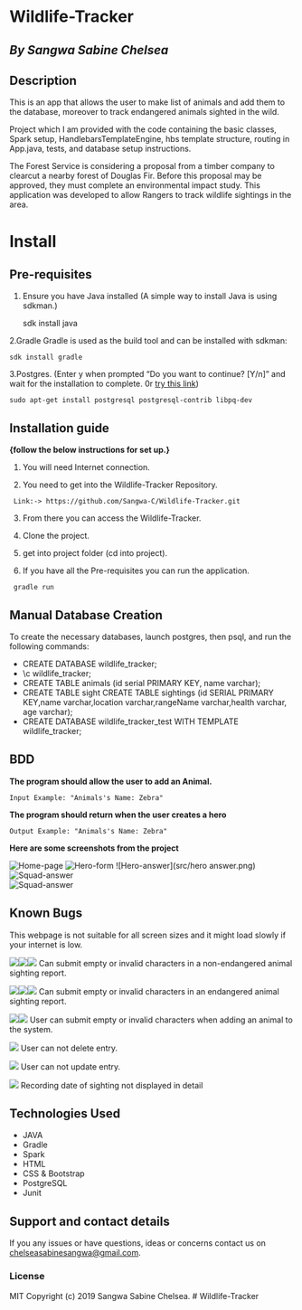 # Wildlife-Tracker

## *By Sangwa Sabine Chelsea*

## Description

This is an app that allows the user to make list of animals and add them to the database, moreover to track endangered animals sighted in the wild.

Project which I am provided with the code containing the basic classes, Spark setup, HandlebarsTemplateEngine, hbs template structure, routing in App.java, tests, and database setup instructions. 

The Forest Service is considering a proposal from a timber company to clearcut a nearby forest of Douglas Fir. Before this proposal may be approved, they must complete an environmental impact study. This application was developed to allow Rangers to track wildlife sightings in the area.

# Install

## Pre-requisites

  1. Ensure you have Java installed 
     (A simple way to install Java is using sdkman.)
     
     sdk install java
  
  2.Gradle
    Gradle is used as the build tool and can be installed with sdkman:
  
    sdk install gradle
  
  3.Postgres.
  (Enter y when prompted “Do you want to continue? [Y/n]” and wait for the installation to complete. 0r <a href="https://www.postgresql.org/docs/9.3/contrib.html">try this link</a>)
  
    sudo apt-get install postgresql postgresql-contrib libpq-dev
  
  
## Installation guide   
**{follow the below instructions for set up.}**
    
   1. You will need Internet connection.

   2. You need to get into the Wildlife-Tracker Repository.
    
     Link:-> https://github.com/Sangwa-C/Wildlife-Tracker.git
        
   3. From there you can access the Wildlife-Tracker.
    
   4. Clone the project.
    
   5. get into project folder (cd into project).

   6. If you have all the Pre-requisites you can run the application.
    
     gradle run


## Manual Database Creation
To create the necessary databases, launch postgres, then psql, and run the following commands:

* CREATE DATABASE wildlife_tracker;
* \c wildlife_tracker;
* CREATE TABLE animals (id serial PRIMARY KEY, name varchar);
* CREATE TABLE sight  CREATE TABLE sightings (id SERIAL PRIMARY KEY,name varchar,location varchar,rangeName varchar,health varchar, age varchar);
* CREATE DATABASE wildlife_tracker_test WITH TEMPLATE wildlife_tracker;

## BDD

**The program should allow the user to add an Animal.**

    Input Example: "Animals's Name: Zebra"
                   
**The program should return when the user creates a hero** 

    Output Example: "Animals's Name: Zebra"
     
 **Here are some screenshots from the project**
 
 
 ![Home-page](src/home.png)
 ![Hero-form](src/hero%20form.png)
 ![Hero-answer](src/hero answer.png)
 ![Squad-answer](src/squad-form.png)  
 ![Squad-answer](src/squad-answer.png)
 
 
## Known Bugs

This webpage is not suitable for all screen sizes and it might load slowly if your internet is low.

<img src="https://github.githubassets.com/images/icons/emoji/unicode/1f41e.png"><img src="https://github.githubassets.com/images/icons/emoji/unicode/1f41e.png"><img src="https://github.githubassets.com/images/icons/emoji/unicode/1f41e.png"> Can submit empty or invalid characters in a non-endangered animal sighting report.

<img src="https://github.githubassets.com/images/icons/emoji/unicode/1f41e.png"><img src="https://github.githubassets.com/images/icons/emoji/unicode/1f41e.png"><img src="https://github.githubassets.com/images/icons/emoji/unicode/1f41e.png"> Can submit empty or invalid characters in an endangered animal sighting report.

<img src="https://github.githubassets.com/images/icons/emoji/unicode/1f41e.png"><img src="https://github.githubassets.com/images/icons/emoji/unicode/1f41e.png"> User can submit empty or invalid characters when adding an animal to the system.

<img src="https://github.githubassets.com/images/icons/emoji/unicode/1f41e.png"> User can not delete entry.

<img src="https://github.githubassets.com/images/icons/emoji/unicode/1f41e.png"> User can not update entry.

<img src="https://github.githubassets.com/images/icons/emoji/unicode/1f41e.png"> Recording date of sighting not displayed in detail

## Technologies Used

* JAVA
* Gradle
* Spark
* HTML
* CSS & Bootstrap
* PostgreSQL
* Junit
 
## Support and contact details
If you any issues or have questions, ideas or concerns contact us on chelseasabinesangwa@gmail.com.

### License
MIT Copyright (c) 2019 Sangwa Sabine Chelsea. # Wildlife-Tracker
